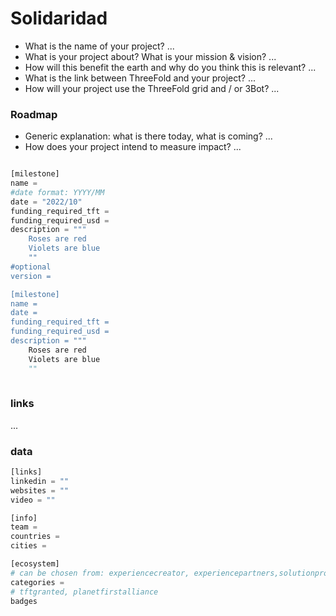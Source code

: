 # Solidaridad

- What is the name of your project?
...
- What is your project about? What is your mission & vision?
...
- How will this benefit the earth and why do you think this is relevant? 
...
- What is the link between ThreeFold and your project? 
...
- How will your project use the ThreeFold grid and / or 3Bot?
...



### Roadmap

- Generic explanation: what is there today, what is coming?
...
- How does your project intend to measure impact?
...

```python

[milestone]
name = 
#date format: YYYY/MM 
date = "2022/10"
funding_required_tft = 
funding_required_usd = 
description = """
    Roses are red
    Violets are blue
    ""
#optional
version = 

[milestone]
name = 
date =
funding_required_tft = 
funding_required_usd = 
description = """
    Roses are red
    Violets are blue
    ""
    
```
    
### links

...

### data

```python
[links]
linkedin = ""
websites = ""
video = ""

[info]
team = 
countries = 
cities = 

[ecosystem]
# can be chosen from: experiencecreator, experiencepartners,solutionprovider,farmer,systemintegrator
categories = 
# tftgranted, planetfirstalliance
badges


```

